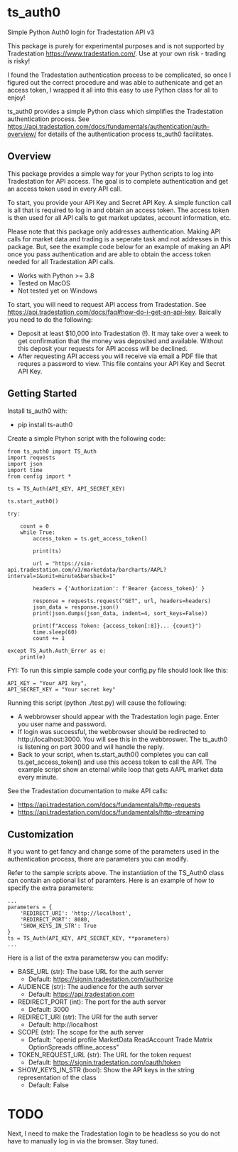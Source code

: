 # ts_auth0
Simple Python Auth0 login for Tradestation API v3

This package is purely for experimental purposes and is not supported by Tradestation https://www.tradestation.com/. Use at your own risk - trading is risky!

I found the Tradestation authentication process to be complicated, so once I figured out the correct procedure and was able to authenicate and get an access token, I wrapped it all into this easy to use Python class for all to enjoy!

ts_auth0 provides a simple Python class which simplifies the Tradestation authentication process.
See https://api.tradestation.com/docs/fundamentals/authentication/auth-overview/ for details of the authentication process ts_auth0 facilitates.

## Overview

This package provides a simple way for your Python scripts to log into Tradestation for API access. The goal is to complete authentication and get an access token used in every API call. 

To start, you provide your API Key and Secret API Key. A simple function call is all that is required to log in and obtain an access token. The access token is then used for all API calls to get market updates, account information, etc.

Please note that this package only addresses authentication. Making API calls for market data and trading is a seperate task and not addresses in this package. But, see the example code below for an example of making an API once you pass authentication and are able to obtain the access token needed for all Tradestation API calls.
 
- Works with Python >= 3.8
- Tested on MacOS
- Not tested yet on Windows 

To start, you will need to request API access from Tradestation. See  https://api.tradestation.com/docs/faq#how-do-i-get-an-api-key. Baically you need to do the following:

- Deposit at least $10,000 into Tradestation (!). It may take over a week to get confirmation that the money was deposited and available. Without this deposit your requests for API access will be declined.
- After requesting API access you will receive via email a PDF file that requres a password to view. This file contains your API Key and Secret API Key.

## Getting Started

Install ts_auth0 with:
- pip install ts-auth0

Create a simple Ptyhon script with the following code: 

```
from ts_auth0 import TS_Auth
import requests
import json
import time
from config import *

ts = TS_Auth(API_KEY, API_SECRET_KEY)
                
ts.start_auth0()

try:
    
    count = 0
    while True:
        access_token = ts.get_access_token()

        print(ts)

        url = "https://sim-api.tradestation.com/v3/marketdata/barcharts/AAPL?interval=1&unit=minute&barsback=1"
        
        headers = {'Authorization': f'Bearer {access_token}' }

        response = requests.request("GET", url, headers=headers)
        json_data = response.json()
        print(json.dumps(json_data, indent=4, sort_keys=False))

        print(f"Access Token: {access_token[:8]}... {count}")
        time.sleep(60)
        count += 1
    
except TS_Auth.Auth_Error as e:
    print(e)

```

FYI: To run this simple sample code your config.py file should look like this:
```
API_KEY = "Your API key",  
API_SECRET_KEY = "Your secret key"
```

Running this script (python ./test.py) will cause the following:

* A webbrowser should appear with the Tradestation login page. Enter you user name and password.
* If login was successful, the webbrowser should be redirected to http://localhost:3000. You will see this in the webbroswer. The ts_auth0 is listening on port 3000 and will handle the reply.
* Back to your script, when ts.start_auth0() completes you can call ts.get_access_token() and use this access token to call the API. The example script show an eternal while loop that gets AAPL market data every minute.

See the Tradestation documentation to make API calls:

- https://api.tradestation.com/docs/fundamentals/http-requests
- https://api.tradestation.com/docs/fundamentals/http-streaming

## Customization

If you want to get fancy and change some of the parameters used in the authentication process, there are parameters you can modify.

Refer to the sample scripts above. The instantiation of the TS_Auth0 class can contain an optional list of paramters. Here is an example of how to specify the extra parameters:

```
...
parameters = {
    'REDIRECT_URI': 'http://localhost',
    'REDIRECT_PORT': 8080,
    'SHOW_KEYS_IN_STR': True
}
ts = TS_Auth(API_KEY, API_SECRET_KEY, **parameters)
...
```

Here is a list of the extra parametersw you can modify:

- BASE_URL (str): The base URL for the auth server
  - Default: https://signin.tradestation.com/authorize
- AUDIENCE (str): The audience for the auth server
  - Default: https://api.tradestation.com
- REDIRECT_PORT (int): The port for the auth server
  - Default: 3000
- REDIRECT_URI (str): The URI for the auth server
  - Default: http://localhost
- SCOPE (str): The scope for the auth server
  - Default: "openid profile MarketData ReadAccount Trade Matrix OptionSpreads offline_access"
- TOKEN_REQUEST_URL (str): The URL for the token request
  - Default: https://signin.tradestation.com/oauth/token
- SHOW_KEYS_IN_STR (bool): Show the API keys in the string representation of the class
  - Default: False


# TODO

Next, I need to make the Tradestation login to be headless so you do not have to manually log in via the browser. Stay tuned.

